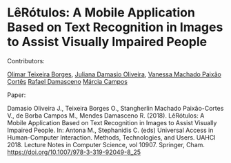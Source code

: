 # LêRótulos: A Mobile Application Based on Text Recognition in Images to Assist Visually Impaired People

Contributors:

[Olimar Teixeira Borges](https://github.com/olimarborges), 
[Juliana Damasio Oliveira](https://github.com/julianadamasio), 
[Vanessa Machado Paixão Cortês]()
[Rafael Damasceno]()
[Márcia Campos](https://github.com/marciabcampos)

Paper:

Damasio Oliveira J., Teixeira Borges O., Stangherlin Machado Paixão-Cortes V., de Borba Campos M., Mendes Damasceno R. (2018). LêRótulos: A Mobile Application Based on Text Recognition in Images to Assist Visually Impaired People. In: Antona M., Stephanidis C. (eds) Universal Access in Human-Computer Interaction. Methods, Technologies, and Users. UAHCI 2018. Lecture Notes in Computer Science, vol 10907. Springer, Cham. https://doi.org/10.1007/978-3-319-92049-8_25

